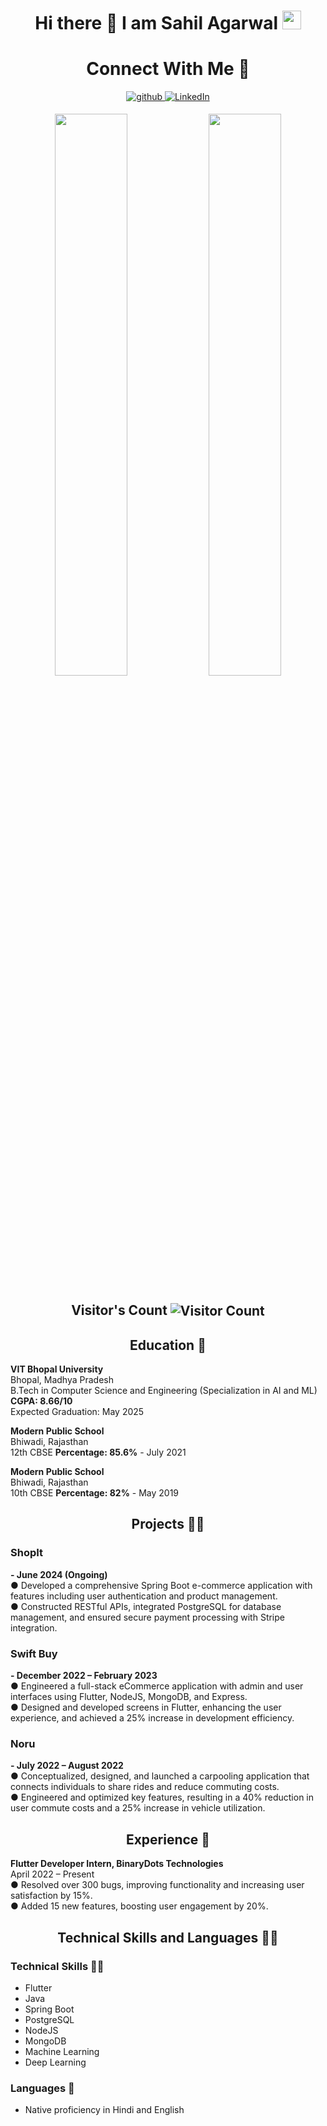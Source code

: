 <h1 align="center">Hi there 👋 I am Sahil Agarwal <img src="https://emoji.slack-edge.com/T0172CCPGUW/party-blob/d7253707fa13e9ee.gif" width="30"/></h1>
<h1 align="center">Connect With Me 🤝</h1> 
<p align="center">
<a href="https://github.com/Dreanit" target="_blank">
<img src="https://img.shields.io/badge/github-%2324292e.svg?&style=for-the-badge&logo=github&logoColor=white" alt=github style="margin-bottom: 5px;" />
</a>
<a href="https://www.linkedin.com/in/dreanit/" target="_blank">
<img alt="LinkedIn" src="https://img.shields.io/badge/linkedin%20-%230077B5.svg?&style=for-the-badge&logo=linkedin&logoColor=white"/>
</a>
</p>
<div align="center">
  <img width="48%" src="https://github-readme-stats.vercel.app/api?username=Dreanit&theme=jolly&show_icons=true" />
  <img width="48%" src="https://github-readme-streak-stats.herokuapp.com/?user=Dreanit&theme=jolly&show_icons=true" />
</div>
<h2 align="center">Visitor's Count <img align="center" src="https://profile-counter.glitch.me/Dreanit/count.svg" alt="Visitor Count" /></h2>
<h2 align="center">Education 🏫</h2>
<p><strong>VIT Bhopal University</strong><br>
Bhopal, Madhya Pradesh<br>
B.Tech in Computer Science and Engineering (Specialization in AI and ML)<br>
<b>CGPA: 8.66/10</b><br>
Expected Graduation: May 2025</p>
<p><strong>Modern Public School</strong><br>
Bhiwadi, Rajasthan<br>
12th CBSE <b>Percentage: 85.6%</b> - July 2021</p>
<p><strong>Modern Public School</strong><br>
Bhiwadi, Rajasthan<br>
10th CBSE <b>Percentage: 82%</b> - May 2019</p>
<h2 align="center">Projects 🧑‍🎓</h2>
<p><strong><h3>ShopIt</h3></strong><b> - June 2024 (Ongoing)</b><br>
● Developed a comprehensive Spring Boot e-commerce application with features including user authentication and product management.<br>
● Constructed RESTful APIs, integrated PostgreSQL for database management, and ensured secure payment processing with Stripe integration.</p>
<p><strong><h3>Swift Buy</h3></strong><b> - December 2022 – February 2023</b><br>
● Engineered a full-stack eCommerce application with admin and user interfaces using Flutter, NodeJS, MongoDB, and Express.<br>
● Designed and developed screens in Flutter, enhancing the user experience, and achieved a 25% increase in development efficiency.</p>
<p><strong><h3>Noru</h3></strong><b> - July 2022 – August 2022</b><br>
● Conceptualized, designed, and launched a carpooling application that connects individuals to share rides and reduce commuting costs.<br>
● Engineered and optimized key features, resulting in a 40% reduction in user commute costs and a 25% increase in vehicle utilization.</p>
<!-- <h2 align="center">Publications 📚</h2>
<ul>
<li>Modified Genetic Algorithm with Deep Learning for Fraud Transactions of Ethereum Smart Contract research article (Applied Science MDPI SCIE) [DOI: https://doi.org/10.3390/app13020697] - Nov 2022</li>
<li>Co-authored Novel Deep Learning Model with Modified Whale Optimization for Fish Image Classification research article - Nov 2022</li>
</ul> -->
<h2 align="center">Experience 💼</h2>
<p><strong>Flutter Developer Intern, BinaryDots Technologies</strong><br>
April 2022 – Present<br>
● Resolved over 300 bugs, improving functionality and increasing user satisfaction by 15%.<br>
● Added 15 new features, boosting user engagement by 20%.</p>

<h2 align="center">Technical Skills and Languages 👯‍♂️</h2>
<h3>Technical Skills 🧑‍💻</h3>
<ul>
  <li>Flutter</li>
  <li>Java</li>
  <li>Spring Boot</li>
  <li>PostgreSQL</li>
  <li>NodeJS</li>
  <li>MongoDB</li>
  <li>Machine Learning</li>
  <li>Deep Learning</li>
</ul>
<h3>Languages 🎨</h3>
<ul>
  <li>Native proficiency in Hindi and English</li>
</ul>
